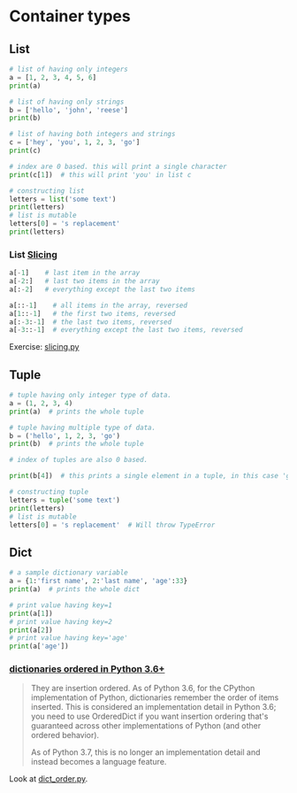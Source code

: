 # Container types

## List
```python
# list of having only integers
a = [1, 2, 3, 4, 5, 6]
print(a)

# list of having only strings
b = ['hello', 'john', 'reese']
print(b)

# list of having both integers and strings
c = ['hey', 'you', 1, 2, 3, 'go']
print(c)

# index are 0 based. this will print a single character
print(c[1])  # this will print 'you' in list c

# constructing list
letters = list('some text')
print(letters)
# list is mutable
letters[0] = 's replacement'
print(letters)
```

### List [Slicing][]
```python
a[-1]    # last item in the array
a[-2:]   # last two items in the array
a[:-2]   # everything except the last two items

a[::-1]    # all items in the array, reversed
a[1::-1]   # the first two items, reversed
a[:-3:-1]  # the last two items, reversed
a[-3::-1]  # everything except the last two items, reversed
```
Exercise: [slicing.py](./slicing.py)

## Tuple
```python
# tuple having only integer type of data.
a = (1, 2, 3, 4)
print(a)  # prints the whole tuple

# tuple having multiple type of data.
b = ('hello', 1, 2, 3, 'go')
print(b)  # prints the whole tuple

# index of tuples are also 0 based.

print(b[4])  # this prints a single element in a tuple, in this case 'go'

# constructing tuple
letters = tuple('some text')
print(letters)
# list is mutable
letters[0] = 's replacement'  # Will throw TypeError
```

## Dict
```python
# a sample dictionary variable
a = {1:'first name', 2:'last name', 'age':33}
print(a)  # prints the whole dict

# print value having key=1
print(a[1])
# print value having key=2
print(a[2])
# print value having key='age'
print(a['age'])
```

### [dictionaries ordered in Python 3.6+][]
> They are insertion ordered. As of Python 3.6, for the CPython implementation of Python,
> dictionaries remember the order of items inserted.
> This is considered an implementation detail in Python 3.6; you need to use OrderedDict if you want insertion
> ordering that's guaranteed across other implementations of Python (and other ordered behavior).
>
> As of Python 3.7, this is no longer an implementation detail and instead becomes a language feature.

Look at [dict_order.py](./dict_order.py).

[dictionaries ordered in Python 3.6+]: https://stackoverflow.com/a/39980744/1565454
[Slicing]: https://stackoverflow.com/a/509295/1565454
